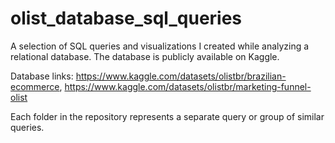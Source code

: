 # olist_database_sql_queries
A selection of SQL queries and visualizations I created while analyzing a relational database. The database is publicly available on Kaggle.

Database links: https://www.kaggle.com/datasets/olistbr/brazilian-ecommerce, https://www.kaggle.com/datasets/olistbr/marketing-funnel-olist

Each folder in the repository represents a separate query or group of similar queries.
